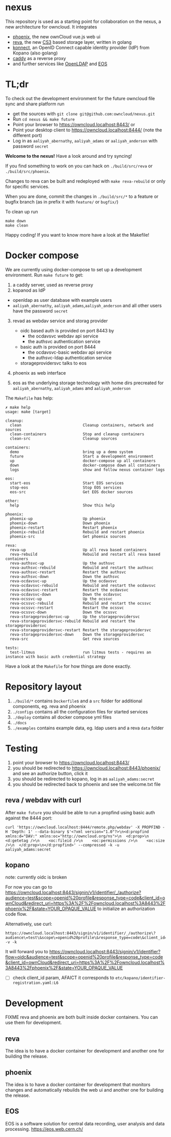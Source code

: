 # nexus

This repository is used as a starting point for collaboration on the nexus, a new architecture for owncloud. It integrates
- [phoenix](https://github.com/owncloud/phoenix), the new ownCloud vue.js web ui 
- [reva](https://github.com/cernbox/reva), the new [CS3](https://github.com/cernbox/cs3apis/) based storage layer, written in golang
- [konnect](https://github.com/Kopano-dev/konnect), an OpenID Connect capable identity provider (IdP) from Kopano (also golang)
- [caddy](https://github.com/mholt/caddy/) as a reverse proxy
- and further services like [OpenLDAP](https://github.com/openldap/openldap) and [EOS](https://github.com/cern-eos/eos)

# TL;dr

To check out the development environment for the future owncloud file sync and share platform run

- get the sources with `git clone git@github.com:owncloud/nexus.git`
- Run `cd nexus && make future`
- Point your browser to https://owncloud.localhost:8443/ or
- Point your desktop client to https://owncloud.localhost:8444/ (note the different port)
- Log in as `aaliyah_abernathy`, `aaliyah_adams` or `aaliyah_anderson` with password `secret`


**Welcome to the nexus!** Have a look around and try syncing!

If you find something to work on you can hack on `./build/src/reva` or  `./build/src/phoenix`.

Changes to reva can be built and redeployed with `make reva-rebuild` or only for specific services.

When you are done, commit the changes in `./build/src/*` to a feature or bugfix branch (as in prefix it with `feature/` or `bugfix/`)

To clean up run

```
make down
make clean
```

Happy coding! If you want to know more have a look at the Makefile!

# Docker compose

We are currently using docker-compose to set up a development environment. Run `make future` to get:
1. a caddy server, used as reverse proxy
2. kopanod as IdP
  - openldap as user database with example users
  - `aaliyah_abernathy`, `aaliyah_adams`,`aaliyah_anderson` and all other users have the password `secret`
3. revad as webdav service and storag provider
   - oidc based auth is provided on port 8443 by
     - the ocdavsvc webdav api service
     - the authsvc authentication service
   - basic auth is provided on port 8444
     - the ocdavsvc-basic webdav api service
     - the authsvc-ldap authentication service
   - storageprovidersvc talks to eos

4. phoenix as web interface
5. eos as the underlying storage technology with home dirs precreated for `aaliyah_abernathy`, `aaliyah_adams` and `aaliyah_anderson`

The `Makefile` has help:
```
✗ make help
usage: make [target]

cleanup:
  clean                           Cleanup containers, network and sources
  clean-containers                Stop and cleanup containers
  clean-src                       Cleanup sources

containers:
  demo                            bring up a demo system
  future                          Start a development environment
  up                              docker-compose up all containers
  down                            docker-compose down all containers
  logs                            show and follow nexus container logs

eos:
  start-eos                       Start EOS services
  stop-eos                        Stop EOS services
  eos-src                         Get EOS docker sources

other:
  help                            Show this help

phoenix:
  phoenix-up                      Up phoenix
  phoenix-down                    Down phoenix
  phoenix-restart                 Restart phoenix
  phoenix-rebuild                 Rebuild and restart phoenix
  phoenix-src                     Get phoenix sources

reva:
  reva-up                         Up all reva based containers
  reva-rebuild                    Rebuild and restart all reva based containers
  reva-authsvc-up                 Up the authsvc
  reva-authsvc-rebuild            Rebuild and restart the authsvc
  reva-authsvc-restart            Restart the authsvc
  reva-authsvc-down               Down the authsvc
  reva-ocdavsvc-up                Up the ocdavsvc
  reva-ocdavsvc-rebuild           Rebuild and restart the ocdavsvc
  reva-ocdavsvc-restart           Restart the ocdavsvc
  reva-ocdavsvc-down              Down the ocdavsvc
  reva-ocssvc-up                  Up the ocssvc
  reva-ocssvc-rebuild             Rebuild and restart the ocssvc
  reva-ocssvc-restart             Restart the ocssvc
  reva-ocssvc-down                Down the ocssvc
  reva-storageprovidersvc-up      Up the storageprovidersvc
  reva-storageprovidersvc-rebuild Rebuild and restart the storageprovidersvc
  reva-storageprovidersvc-restart Restart the storageprovidersvc
  reva-storageprovidersvc-down    Down the storageprovidersvc
  reva-src                        Get reva sources

tests:
  test-litmus                     run litmus tests - requires an instance with basic auth credential strategy

```

Have a look at the `Makefile` for how things are done exactly.

# Repository layout

1. `./build/*` contains `Dockerfile`s and a `src` folder for additional components, eg. reva and phoenix
2. `./configs` contains all the configuration files for started services
3. `./deploy`  contains all docker compose yml files
4. `./docs`
5. `./examples` contains example data, eg. ldap users and a reva `data` folder

# Testing

1. point your browser to https://owncloud.localhost:8443/
2. you should be redirected to https://owncloud.localhost:8443/phoenix/ and see an authorize button, click it
3. you should be redirected to kopano, log in as `aaliyah_adams:secret`
4. you should be redirected back to phoenix and see the welcome.txt file

## reva / webdav with curl

After `make future` you should be able to run a propfind using basic auth against the 8444 port:

```
curl 'https://owncloud.localhost:8444/remote.php/webdav' -X PROPFIND -H 'Depth: 1' --data-binary $'<?xml version="1.0"?>\n<d:propfind  xmlns:d="DAV:" xmlns:oc="http://owncloud.org/ns">\n  <d:prop>\n   <d:getetag />\n    <oc:fileid />\n    <oc:permissions />\n    <oc:size />\n  </d:prop>\n</d:propfind>' --compressed -k -u aaliyah_adams:secret
```

## kopano

note: currently oidc is broken

For now you can go to https://owncloud.localhost:8443/signin/v1/identifier/_/authorize?audience=test&scope=openid%20profile&response_type=code&client_id=ownCloud&redirect_uri=https%3A%2F%2Fowncloud.localhost%3A8443%2Fphoenix%2F&state=YOUR_OPAQUE_VALUE to initialize an authorization code flow.

Alternatively, use curl:
```
https://owncloud.localhost:8443/signin/v1/identifier/_/authorize\?audience\=test\&scope\=openid%20profile\&response_type=code\&client_id=ownCloud\&redirect_uri=https%3A%2F%2Fowncloud.localhost%3A8443%2Fphoenix%2F\&state=YOUR_OPAQUE_VALUE -v -k
```
It will forward you to https://owncloud.localhost:8443/signin/v1/identifier?flow=oidc&audience=test&scope=openid%20profile&response_type=code&client_id=ownCloud&redirect_uri=https%3A%2F%2Fowncloud.localhost%3A8443%2Fphoenix%2F&state=YOUR_OPAQUE_VALUE

- [ ] check client_id param, AFAICT it corresponds to `etc/kopano/identifier-registration.yaml:L6`

# Development

FIXME reva and phoenix are both built inside docker containers. You can use them for development.

## reva

The idea is to have a docker container for development and another one for building the release.

## phoenix

The idea is to have a docker container for development that monitors changes and automatically rebuilds the web ui and another one for building the release.

## EOS

EOS is a software solution for central data recording, user analysis and data processing. https://eos.web.cern.ch/
